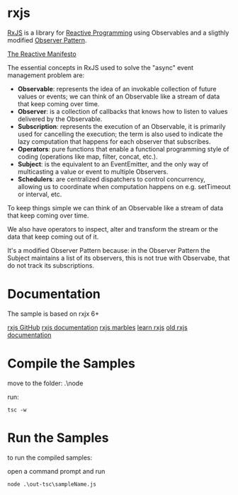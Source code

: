 # rxjs

[RxJS](https://github.com/ReactiveX/rxjs) is a library for [Reactive Programming](https://www.reactivemanifesto.org/) using Observables and a sligthly modified [Observer Pattern](https://en.wikipedia.org/wiki/Observer_pattern).

[The Reactive Manifesto](https://www.reactivemanifesto.org/)

The essential concepts in RxJS used to solve the "async" event management problem are:

- __Observable__: represents the idea of an invokable collection of future values or events; we can think of an Observable like a stream of data that keep coming over time.
- __Observer__: is a collection of callbacks that knows how to listen to values delivered by the Observable.
- __Subscription__: represents the execution of an Observable, it is primarily used for cancelling the execution; the term is also used to indicate the lazy computation that happens for each observer that subscribes.
- __Operators__: pure functions that enable a functional programming style of coding (operations like map, filter, concat, etc.).
- __Subject__: is the equivalent to an EventEmitter, and the only way of multicasting a value or event to multiple Observers.
- __Schedulers__: are centralized dispatchers to control concurrency, allowing us to coordinate when computation happens on e.g. setTimeout or interval, etc.

To keep things simple we can think of an Observable like a stream of data that keep coming over time.

We also have operators to inspect, alter and transform the stream or the data that keep coming out of it.

It's a modified Observer Pattern because:
in the Observer Pattern the Subject maintains a list of its observers, this is not true with Observabe, that do not track its subscriptions.


# Documentation

The sample is based on rxjx 6+

[rxjs GitHub](https://github.com/ReactiveX/rxjs)
[rxjs documentation](https://rxjs-dev.firebaseapp.com/)
[rxjs marbles](http://rxmarbles.com/)
[learn rxjs](https://www.learnrxjs.io/)
[old rxjs documentation](http://reactivex.io/rxjs/manual/overview.html)

# Compile the Samples

move to the folder: .\node

run:

    tsc -w

# Run the Samples

to run the compiled samples:

open a command prompt and run

    node .\out-tsc\sampleName.js
